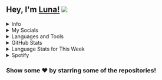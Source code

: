 ## Hey, I'm [Luna!](https://lunas.quest) <img src="https://raw.githubusercontent.com/iamtherealluna/master/wave.gif" width="30px">

<details><summary>Info</summary>
<p>

- 🔭 I’m currently working on [My Portfolio](https://github.com/).
- 🌱 I’m currently learning TypeScript / C#.
- 🏫 I’m currently studying [BSc (Honours) Computing and IT (Communications and Networking)](http://www.open.ac.uk/courses/computing-it/degrees/bsc-computing-it-communications-networking-q62-cnet)
- 💬 Ask me about Game Hosting.
- 📫 How to reach me: **COMING SOON**
- 😄 Pronouns: She/Her
- 😎 Fun fact: I spend almost 12 hours listening songs every day.
</p>
</details>

<details><summary>My Socials</summary>
<p>

<!-- [![Twitter: HeyJack0001](https://img.shields.io/twitter/follow/HeyJack0001?style=social)](https://twitter.com/HeyJack0001) -->
<!-- [![Linkedin: HeyJack0001](https://img.shields.io/badge/-HeyJack0001-blue?style=flat-square&logo=Linkedin&logoColor=white&link=https://www.linkedin.com/in/HeyJack0001/)](https://www.linkedin.com/in/HeyJack0001/) -->
[![GitHub IAmTheRealLuna](https://img.shields.io/github/followers/IAmTheRealLuna?label=follow&style=social)](https://github.com/IAmTheRealLuna)
[![Website](https://img.shields.io/badge/PortfolioWebsite-lunas.quest-2648ff?style=flat-square&logo=google-chrome)](https://lunas.quest/)
<!-- [![discord](https://img.shields.io/badge/Discord-HeyJack%230001-7289DA?logo=discord)](https://discordapp.com/users/203317216106512384) -->
</p>
</details>

<details><summary>Languages and Tools</summary>
<p> 

<code><a href="https://www.javascript.com/"><img height="20" src="https://raw.githubusercontent.com/github/explore/80688e429a7d4ef2fca1e82350fe8e3517d3494d/topics/javascript/javascript.png"></a></code>
<code><a href="https://nodejs.org/"><img height="20" src="https://raw.githubusercontent.com/github/explore/80688e429a7d4ef2fca1e82350fe8e3517d3494d/topics/nodejs/nodejs.png"></a></code>
<code><a href="https://reactjs.org/"><img height="20" src="https://raw.githubusercontent.com/github/explore/80688e429a7d4ef2fca1e82350fe8e3517d3494d/topics/react/react.png"></a></code>
<code><a href="https://www.json.org/"><img height="20" src="https://raw.githubusercontent.com/github/explore/80688e429a7d4ef2fca1e82350fe8e3517d3494d/topics/json/json.png"></a></code>
<code><a href="https://es6.io/"><img height="20" src="https://raw.githubusercontent.com/github/explore/80688e429a7d4ef2fca1e82350fe8e3517d3494d/topics/es6/es6.png"></a></code>
<code><a href="https://www.docker.com/"><img height="20" src="https://raw.githubusercontent.com/github/explore/80688e429a7d4ef2fca1e82350fe8e3517d3494d/topics/docker/docker.png"></a></code>
<code><a href="https://babeljs.io/"><img height="20" src="https://raw.githubusercontent.com/github/explore/80688e429a7d4ef2fca1e82350fe8e3517d3494d/topics/babel/babel.png"></a></code>
</p>
</details>

<details><summary>GitHub Stats</summary>
<p>

<a href="https://github.com/IAmTheRealLuna">
 <img align="center" src="https://github-readme-stats.vercel.app/api?username=IAmTheRealLuna&show_icons=true&theme=dark&line_height=27" alt="Luna's github stats"/>
</a>
</p>
</details>

<details><summary>Language Stats for This Week</summary>
<p>

<!--START_SECTION:waka-->
![Code Time](http://img.shields.io/badge/Code%20Time-290%20hrs%2040%20mins-blue)

![Profile Views](http://img.shields.io/badge/Profile%20Views-0-blue)

**🐱 My GitHub Data** 

> 🏆 16 Contributions in the Year 2022
 > 
> 📦 550.9 kB Used in GitHub's Storage 
 > 
> 🚫 Not Opted to Hire
 > 
> 📜 6 Public Repositories 
 > 
> 🔑 6 Private Repositories  
 > 
**I'm a Night 🦉** 

```text
🌞 Morning    0 commits      ░░░░░░░░░░░░░░░░░░░░░░░░░   0.0% 
🌆 Daytime    17 commits     ███████████░░░░░░░░░░░░░░   45.95% 
🌃 Evening    10 commits     ██████░░░░░░░░░░░░░░░░░░░   27.03% 
🌙 Night      10 commits     ██████░░░░░░░░░░░░░░░░░░░   27.03%

```
📅 **I'm Most Productive on Friday** 

```text
Monday       3 commits      ██░░░░░░░░░░░░░░░░░░░░░░░   8.11% 
Tuesday      1 commits      ░░░░░░░░░░░░░░░░░░░░░░░░░   2.7% 
Wednesday    1 commits      ░░░░░░░░░░░░░░░░░░░░░░░░░   2.7% 
Thursday     4 commits      ██░░░░░░░░░░░░░░░░░░░░░░░   10.81% 
Friday       14 commits     █████████░░░░░░░░░░░░░░░░   37.84% 
Saturday     11 commits     ███████░░░░░░░░░░░░░░░░░░   29.73% 
Sunday       3 commits      ██░░░░░░░░░░░░░░░░░░░░░░░   8.11%

```


📊 **This Week I Spent My Time On** 

```text
⌚︎ Time Zone: Europe/London

💬 Programming Languages: 
HTML                     14 mins             ███████████████████████░░   95.4% 
JSON                     0 secs              ░░░░░░░░░░░░░░░░░░░░░░░░░   3.24% 
Log                      0 secs              ░░░░░░░░░░░░░░░░░░░░░░░░░   0.55% 
GitIgnore file           0 secs              ░░░░░░░░░░░░░░░░░░░░░░░░░   0.4% 
Properties               0 secs              ░░░░░░░░░░░░░░░░░░░░░░░░░   0.16%

🔥 Editors: 
WebStorm                 15 mins             █████████████████████████   100.0%

🐱‍💻 Projects: 
frontend-site            14 mins             ███████████████████████░░   95.4% 
gag                      0 secs              █░░░░░░░░░░░░░░░░░░░░░░░░   4.6%

💻 Operating System: 
Windows                  15 mins             █████████████████████████   100.0%

```

**I Mostly Code in JavaScript** 

```text
JavaScript               6 repos             ███████████████░░░░░░░░░░   60.0% 
Lua                      2 repos             █████░░░░░░░░░░░░░░░░░░░░   20.0% 
Python                   1 repo              ██░░░░░░░░░░░░░░░░░░░░░░░   10.0% 
PowerShell               1 repo              ██░░░░░░░░░░░░░░░░░░░░░░░   10.0%

```


**Timeline**

![Chart not found](https://raw.githubusercontent.com/IAmTheRealLuna/IAmTheRealLuna/master/charts/bar_graph.png) 


 Last Updated on 18/09/2022 00:48:31 UTC
<!--END_SECTION:waka-->
</p>
</details>

<details><summary>Spotify</summary>
<p>

[![spotify-github-profile](https://spotify-github-profile.vercel.app/api/view?uid=h0sd8uxnbq3rs51ob32cqilmn&cover_image=true&theme=default)](https://github.com/kittinan/spotify-github-profile)
</p>
</details>

### Show some ❤️ by starring some of the repositories!
